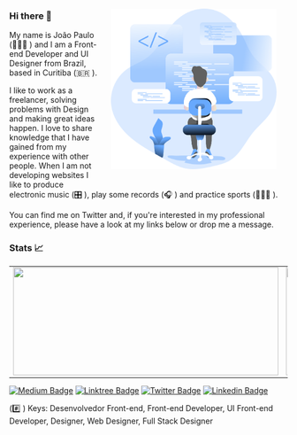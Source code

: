 <img align="right" style="padding: 20px" src=".github/coding_.svg" width="300"/>

### Hi there 👋

My name is João Paulo (👨🏻‍💻 ) and I am a Front-end Developer and UI Designer from Brazil, based in Curitiba (🇧🇷 ).

I like to work as a freelancer, solving problems with Design and making great ideas happen. I love to share knowledge that I have gained from my experience with other people. When I am not developing websites I like to produce electronic music (🎛️ ), play some records (🎧 ) and practice sports (🏃🏻‍♂️ ).

You can find me on Twitter and, if you're interested in my professional experience, please have a look at my links below or drop me a message.

### Stats 📈

<table border="0">
 <tr>
    <td style="border:0;"><img width="480px" height="195px" align="left" src="https://github-readme-stats.vercel.app/api?username=jpcmf&show_icons=true&theme=react" /></td>
    <td style="border:0;"><img width="480px" height="195px" align="right" src="https://github-readme-stats.vercel.app/api/top-langs/?username=jpcmf&hide=html&layout=compact&theme=react" /></td>
 </tr>
</table>

[![Medium Badge](https://img.shields.io/badge/medium.com-%40jpcmf-black)](https://medium.com/@jpcmf)
[![Linktree Badge](https://img.shields.io/badge/Linktree-linktr.ee/jpcmf-blue)](https://linktr.ee/jpcmf)
[![Twitter Badge](https://img.shields.io/badge/-Twitter-1ca0f1?style=flat-square&labelColor=1ca0f1&logo=twitter&logoColor=white&link=https://twitter.com/jpf909)](https://twitter.com/jpf909)
[![Linkedin Badge](https://img.shields.io/badge/-LinkedIn-blue?style=flat-square&logo=Linkedin&logoColor=white&link=https://www.linkedin.com/in/joaopaulo80)](https://www.linkedin.com/in/joaopaulo80)

(#️⃣ ) Keys: Desenvolvedor Front-end, Front-end Developer, UI Front-end Developer, Designer, Web Designer, Full Stack Designer

<!--
**jpcmf/jpcmf** is a ✨ _special_ ✨ repository because its `README.md` (this file) appears on your GitHub profile.

Here are some ideas to get you started:

- 🔭 I’m currently working on ...
- 🌱 I’m currently learning ...
- 👯 I’m looking to collaborate on ...
- 🤔 I’m looking for help with ...
- 💬 Ask me about ...
- 📫 How to reach me: ...
- 😄 Pronouns: ...
- ⚡ Fun fact: ...
-->
